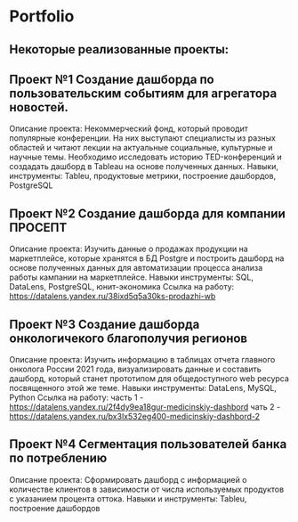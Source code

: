 # Portfolio
## Некоторые реализованные проекты:
## Проект №1 Создание дашборда по пользовательским событиям для агрегатора новостей.
Описание проекта:
Некоммерческий фонд, который проводит популярные конференции. На них выступают специалисты из разных областей и читают лекции на актуальные социальные, культурные и научные темы. Необходимо исследовать историю TED-конференций и создадать дашборд в Tableau на основе полученных данных.
Навыки, инструменты: Tableu, продуктовые метрики, построение дашбордов, PostgreSQL
## Проект №2 Создание дашборда для компании ПРОСЕПТ
Описание проекта: Изучить данные о продажах продукции на маркетплейсе, которые хранятся в БД Postgre и построить дашборд на основе полученных данных для автоматизации процесса анализа работы кампании на маркетплейсе.
Навыки инструменты: SQL, DataLens, PostgreSQL, юнит-экономика
Ссылка на работу: https://datalens.yandex.ru/38ixd5q5a30ks-prodazhi-wb
## Проект №3 Создание дашборда онкологичекого благополучия регионов
Описание проекта: Изучить информацию в таблицах отчета главного онколога России 2021 года, визуализировать данные и составить дашборд, который станет прототипом для общедоступного web ресурса посвященного этой же теме.
Навыки инструменты: DataLens, MySQL, Python
Ссылка на работу: 
часть 1 - https://datalens.yandex.ru/2f4dy9ea18gur-medicinskiy-dashbord
чать 2 - https://datalens.yandex.ru/bx3lx532eg400-medicinskiy-dashbord-2
## Проект №4 Сегментация пользователей банка по потреблению
Описание проекта: Сформировать дашборд с информацией о количестве клиентов в зависимости от числа используемых продуктов с указанием процента оттока.
Навыки и инструменты: Tableu, построение дашбордов



